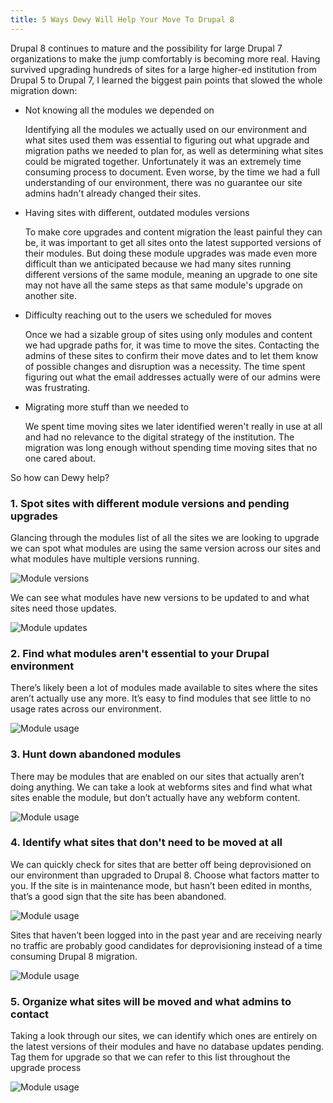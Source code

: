 ```yaml
---
title: 5 Ways Dewy Will Help Your Move To Drupal 8
---
```

Drupal 8 continues to mature and the possibility for large Drupal 7 organizations to make the jump comfortably is becoming more real. Having survived upgrading hundreds of sites for a large higher-ed institution from Drupal 5 to Drupal 7, I learned the biggest pain points that slowed the whole migration down:

* Not knowing all the modules we depended on

    Identifying all the modules we actually used on our environment and what sites used them was essential to figuring out what upgrade and migration paths we needed to plan for, as well as determining what sites could be migrated together. Unfortunately it was an extremely time consuming process to document. Even worse, by the time we had a full understanding of our environment, there was no guarantee our site admins hadn't already changed their sites.

* Having sites with different, outdated modules versions

    To make core upgrades and content migration the least painful they can be, it was important to get all sites onto the latest supported versions of their modules. But doing these module upgrades was made even more difficult than we anticipated because we had many sites running different versions of the same module, meaning an upgrade to one site may not have all the same steps as that same module's upgrade on another site.

* Difficulty reaching out to the users we scheduled for moves

    Once we had a sizable group of sites using only modules and content we had upgrade paths for, it was time to move the sites. Contacting the admins of these sites to confirm their move dates and to let them know of possible changes and disruption was a necessity. The time spent figuring out what the email addresses actually were of our admins were was frustrating.

* Migrating more stuff than we needed to

    We spent time moving sites we later identified weren't really in use at all and had no relevance to the digital strategy of the institution. The migration was long enough without spending time moving sites that no one cared about.

So how can Dewy help?

### 1. Spot sites with different module versions and pending upgrades

Glancing through the modules list of all the sites we are looking to upgrade we can spot what modules are using the same version across our sites and what modules have multiple versions running.

![Module versions](/img/posts/module-versions.gif)

We can see what modules have new versions to be updated to and what sites need those updates.

![Module updates](/img/posts/module-updates.gif)

### 2. Find what modules aren't essential to your Drupal environment

There’s likely been a lot of modules made available to sites where the sites aren’t actually use any more. It’s easy to find modules that see little to no usage rates across our environment.

![Module usage](/img/posts/module-usage.gif)

### 3. Hunt down abandoned modules

There may be modules that are enabled on our sites that actually aren’t doing anything. We can take a look at webforms sites and find what what sites enable the module, but don’t actually have any webform content.

![Module usage](/img/posts/sites-no-webforms.gif)

### 4. Identify what sites that don't need to be moved at all

We can quickly check for sites that are better off being deprovisioned on our environment than upgraded to Drupal 8. Choose what factors matter to you. If the site is in maintenance mode, but hasn’t been edited in months, that’s a good sign that the site has been abandoned.

![Module usage](/img/posts/sites-abandoned.gif)

Sites that haven’t been logged into in the past year and are receiving nearly no traffic are probably good candidates for deprovisioning instead of a time consuming Drupal 8 migration.

![Module usage](/img/posts/sites-no-visitors.gif)

### 5. Organize what sites will be moved and what admins to contact

Taking a look through our sites, we can identify which ones are entirely on the latest versions of their modules and have no database updates pending. Tag them for upgrade so that we can refer to this list throughout the upgrade process

![Module usage](/img/posts/sites-to-upgrade.gif)